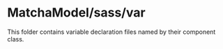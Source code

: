 # MatchaModel/sass/var

This folder contains variable declaration files named by their component class.
